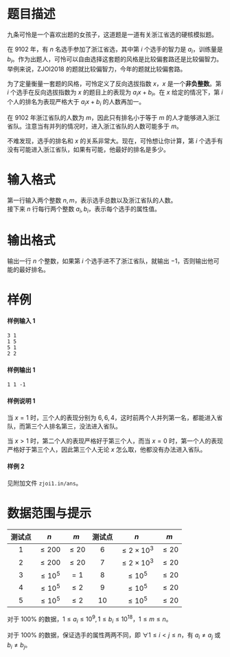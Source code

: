 
# 题目描述

九条可怜是一个喜欢出题的女孩子，这道题是一道有关浙江省选的硬核模拟题。

在 9102 年，有 $n$ 名选手参加了浙江省选，其中第 $i$ 个选手的智力是 $a_i$，训练量是 $b_i$。作为出题人，可怜可以自由选择这套题的风格是比较偏套路还是比较偏智力。举例来说，ZJOI2018 的题就比较偏智力，今年的题就比较偏套路。

为了定量衡量一套题的风格，可怜定义了反向选拔指数 $x$，$x$ 是一个**非负整数**。第 $i$ 个选手在反向选拔指数为 $x$ 的题目上的表现为 $a_ix + b_i$。在 $x$ 给定的情况下，第 $i$ 个人的排名为表现严格大于 $a_ix + b_i$ 的人数再加一。

在 9102 年浙江省队的人数为 $m$，因此只有排名小于等于 $m$ 的人才能够进入浙江省队。注意当有并列的情况时，进入浙江省队的人数可能多于 $m$。

不难发现，选手的排名和 $x$ 的关系非常大。现在，可怜想让你计算，第 $i$ 个选手有没有可能进入浙江省队，如果有可能，他最好的排名是多少。

# 输入格式

第一行输入两个整数 $n, m$，表示选手总数以及浙江省队的人数。  
接下来 $n$ 行每行两个整数 $a_i, b_i$，表示每个选手的属性值。

# 输出格式

输出一行 $n$ 个整数，如果第 $i$ 个选手进不了浙江省队，就输出 $−1$，否则输出他可能的最好排名。

# 样例

#### 样例输入 1
```plain
3 1
1 5
5 1
2 2
```
#### 样例输出 1
```plain
1 1 -1
```
#### 样例说明 1
当 $x = 1$ 时，三个人的表现分别为 $6, 6, 4$，这时前两个人并列第一名，都能进入省队，而第三个人排名第三，没法进入省队。

当 $x > 1$ 时，第二个人的表现严格好于第三个人，而当 $x = 0$ 时，第一个人的表现严格好于第三个人，因此第三个人无论 $x$ 怎么取，他都没有办法进入省队。

#### 样例 2
见附加文件 `zjoi1.in/ans`。

# 数据范围与提示

|测试点|$n$|$m$|测试点|$n$|$m$|
|:-:|:-:|:-:|:-:|:-:|:-:|
|$1$|$\le 200$|$\le 20$|$6$|$\le 2\times 10^3$|$\le 20$|
|$2$|$\le 200$|$\le 20$|$7$|$\le 2\times 10^3$|$\le 20$|
|$3$|$\le 10^5$|$=1$|$8$|$\le 10^5$|$\le 20$|
|$4$|$\le 10^5$|$\le 2$|$9$|$\le 10^5$|$\le 20$|
|$5$|$\le 10^5$|$\le 2$|$10$|$\le 10^5$|$\le 20$|

对于 $100\%$ 的数据，$1 \le a_i \le 10^9, 1 \le b_i \le 10^{18}$，$1 \le m \le n$。

对于 $100\%$ 的数据，保证选手的属性两两不同，即 $\forall 1 \le i < j \le n$，有 $a_i\neq a_j$ 或 $b_i\neq b_j$。

